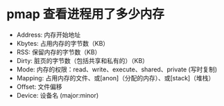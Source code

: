 # pmap 查看进程用了多少内存



- Address: 内存开始地址
- Kbytes: 占用内存的字节数（KB）
- RSS: 保留内存的字节数（KB）
- Dirty: 脏页的字节数（包括共享和私有的）（KB）
- Mode: 内存的权限：read、write、execute、shared、private (写时复制)
- Mapping: 占用内存的文件、或[anon]（分配的内存）、或[stack]（堆栈）
- Offset: 文件偏移
- Device: 设备名 (major:minor)